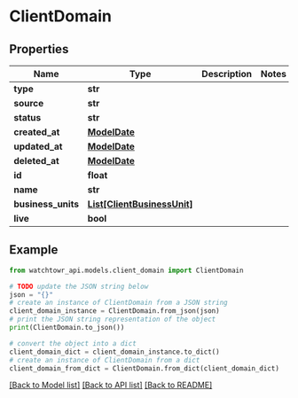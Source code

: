 # ClientDomain


## Properties

Name | Type | Description | Notes
------------ | ------------- | ------------- | -------------
**type** | **str** |  | 
**source** | **str** |  | 
**status** | **str** |  | 
**created_at** | [**ModelDate**](ModelDate.md) |  | 
**updated_at** | [**ModelDate**](ModelDate.md) |  | 
**deleted_at** | [**ModelDate**](ModelDate.md) |  | 
**id** | **float** |  | 
**name** | **str** |  | 
**business_units** | [**List[ClientBusinessUnit]**](ClientBusinessUnit.md) |  | 
**live** | **bool** |  | 

## Example

```python
from watchtowr_api.models.client_domain import ClientDomain

# TODO update the JSON string below
json = "{}"
# create an instance of ClientDomain from a JSON string
client_domain_instance = ClientDomain.from_json(json)
# print the JSON string representation of the object
print(ClientDomain.to_json())

# convert the object into a dict
client_domain_dict = client_domain_instance.to_dict()
# create an instance of ClientDomain from a dict
client_domain_from_dict = ClientDomain.from_dict(client_domain_dict)
```
[[Back to Model list]](../README.md#documentation-for-models) [[Back to API list]](../README.md#documentation-for-api-endpoints) [[Back to README]](../README.md)


